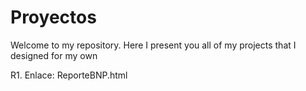 # Proyectos
Welcome to my repository. Here I present you all of my projects that I designed for my own

R1. Enlace: ReporteBNP.html
